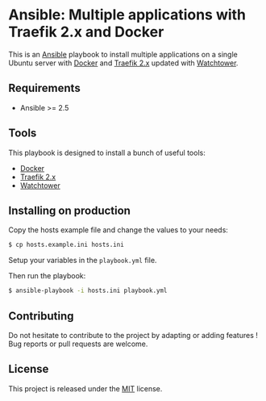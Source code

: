 # Ansible: Multiple applications with Traefik 2.x and Docker

This is an [Ansible](https://www.ansible.com) playbook to install multiple applications on a single Ubuntu server with [Docker](https://www.docker.com) and [Traefik 2.x](https://traefik.io) updated with [Watchtower](https://github.com/v2tec/watchtower).

## Requirements

+ Ansible >= 2.5

## Tools

This playbook is designed to install a bunch of useful tools:

+ [Docker](https://www.docker.com)
+ [Traefik 2.x](https://traefik.io)
+ [Watchtower](https://github.com/containrrr/watchtower)

## Installing on production

Copy the hosts example file and change the values to your needs:

```bash
$ cp hosts.example.ini hosts.ini
```

Setup your variables in the `playbook.yml` file.

Then run the playbook:

```bash
$ ansible-playbook -i hosts.ini playbook.yml
```

## Contributing

Do not hesitate to contribute to the project by adapting or adding features ! Bug reports or pull requests are welcome.

## License

This project is released under the [MIT](http://opensource.org/licenses/MIT) license.

